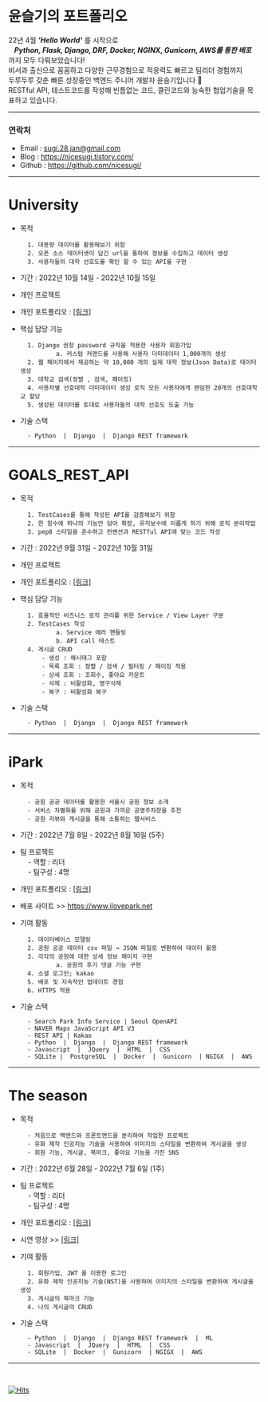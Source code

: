 # 윤슬기의 포트폴리오

22년 4월 ***'Hello World'*** 를 시작으로<br>
&nbsp;&nbsp;    ***Python, Flask, Django, DRF, Docker, NGINX, Gunicorn, AWS를 통한 배포*** 까지 모두 다뤄보았습니다!  <br>
비서과 출신으로 꼼꼼하고 다양한 근무경험으로 적응력도 빠르고 팀리더 경험까지 <br>
두루두루 갖춘 빠른 성장중인 백엔드 주니어 개발자 윤슬기입니다 🤗 <br>
RESTful API, 테스트코드를 작성해 빈틈없는 코드, 클린코드와 능숙한 협업기술을 목표하고 있습니다. <br>

---

### 연락처
- Email : sugi.28.jan@gmail.com
- Blog  : https://nicesugi.tistory.com/
- Github : https://github.com/nicesugi/
        
---

# University

- 목적

        1. 대용량 데이터를 활용해보기 위함
        2. 오픈 소스 데이터셋이 담긴 url을 통하여 정보를 수집하고 데이터 생성
        3. 사용자들의 대학 선호도를 확인 할 수 있는 API를 구현

- 기간 : 2022년 10월 14일 - 2022년 10월 15일

- 개인 프로젝트
        
- 개인 포트폴리오 : <a href="https://github.com/nicesugi/university">[링크]</a>

- 핵심 담당 기능

        1. Django 권장 password 규칙을 적용한 사용자 회원가입
                a. 커스텀 커맨드를 사용해 사용자 더미데이터 1,000개의 생성
        2. 웹 페이지에서 제공하는 약 10,000 개의 실제 대학 정보(Json Data)로 데이터 생성
        3. 대학교 검색(정렬 , 검색, 페이징)
        4. 사용자별 선호대학 더미데이터 생성 로직 모든 사용자에게 랜덤한 20개의 선호대학교 할당
        5. 생성된 데이터를 토대로 사용자들의 대학 선호도 도출 가능

- 기술 스택

        - Python  |  Django  |  Django REST framework
        
---

# GOALS_REST_API

- 목적

        1. TestCases를 통해 작성된 API를 검증해보기 위함
        2. 한 함수에 하나의 기능만 담아 확장, 유지보수에 이롭게 하기 위해 로직 분리작업
        3. pep8 스타일을 준수하고 컨벤션과 RESTful API에 맞는 코드 작성
        
- 기간 : 2022년 9월 31일 - 2022년 10월 31일

- 개인 프로젝트
        
- 개인 포트폴리오 : <a href="https://github.com/nicesugi/GOALS_REST_API">[링크]</a>

- 핵심 담당 기능

        1. 효율적인 비즈니스 로직 관리를 위한 Service / View Layer 구분
        2. TestCases 작성 
                a. Service 에러 핸들링
                b. API call 테스트
        4. 게시글 CRUD
            - 생성 : 해시태그 포함
            - 목록 조회 : 정렬 / 검색 / 필터링 / 페이징 적용
            - 상세 조회 : 조회수, 좋아요 카운트
            - 삭제 : 비활성화, 영구삭제
            - 복구 : 비활성화 복구

- 기술 스택

        - Python  |  Django  |  Django REST framework

---

# iPark

- 목적

        - 공원 공공 데이터를 활용한 서울시 공원 정보 소개
        - 서비스 차별화를 위해 공원과 가까운 공영주차장을 추천
        - 공원 리뷰와 게시글을 통해 소통하는 웹서비스

- 기간 : 2022년 7월 8일 - 2022년 8월 16일 (5주)

- 팀 프로젝트\
        &nbsp;&nbsp;&nbsp;&nbsp;- 역할 : 리더\
        &nbsp;&nbsp;&nbsp;&nbsp;- 팀구성 : 4명
        
- 개인 포트폴리오 : <a href="https://github.com/nicesugi/iPark">[링크]</a>
- 배포 사이트 >> https://www.ilovepark.net <br>

- 기여 활동

        1. 데이터베이스 모델링
        2. 공원 공공 데이터 csv 파일 → JSON 파일로 변환하여 데이터 활용
        3. 각각의 공원에 대한 상세 정보 페이지 구현
                a. 공원의 후기 댓글 기능 구현
        4. 소셜 로그인; kakao
        5. 배포 및 지속적인 업데이트 경험
        6. HTTPS 적용
        
- 기술 스택

        - Search Park Info Service | Seoul OpenAPI
        - NAVER Maps JavaScript API V3
        - REST API | Kakao
        - Python  |  Django  |  Django REST framework
        - Javascript  |  JQuery  |  HTML  |  CSS
        - SQLite |  PostgreSQL  |  Docker  |  Gunicorn  | NGIGX  |  AWS

---

# The season

- 목적

        - 처음으로 백엔드와 프론트엔드을 분리하여 작업한 프로젝트
        - 유화 제작 인공지능 기술을 사용하여 이미지의 스타일을 변환하여 게시글을 생성
        - 회원 기능, 게시글, 북마크, 좋아요 기능을 가진 SNS
        
- 기간 : 2022년 6월 28일 - 2022년 7월 6일 (1주)

- 팀 프로젝트\
        &nbsp;&nbsp;&nbsp;&nbsp;- 역할 : 리더\
        &nbsp;&nbsp;&nbsp;&nbsp;- 팀구성 : 4명
        
- 개인 포트폴리오 : <a href="https://github.com/nicesugi/The_Season">[링크]</a>
- 시연 영상 >> <a href="https://tv.kakao.com/v/430188053">[링크]</a> <br>

- 기여 활동

        1. 회원가입, JWT 을 이용한 로그인
        2. 유화 제작 인공지능 기술(NST)을 사용하여 이미지의 스타일을 변환하여 게시글을 생성
        3. 게시글의 북마크 기능
        4. 나의 게시글의 CRUD
        
- 기술 스택

        - Python  |  Django  |  Django REST framework  |  ML
        - Javascript  |  JQuery  |  HTML  |  CSS
        - SQLite  |  Docker  |  Gunicorn  | NGIGX  |  AWS

---

<br>

[![Hits](https://hits.seeyoufarm.com/api/count/incr/badge.svg?url=https%3A%2F%2Fgithub.com%2Fnicesugi%2F&count_bg=%2368F000&title_bg=%23FF1CBD&icon=&icon_color=%23E7E7E7&title=%F0%9F%A7%B8+Views&edge_flat=true)](https://hits.seeyoufarm.com)

